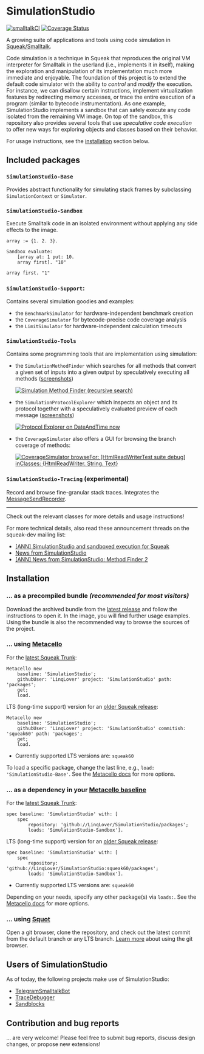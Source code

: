 # SimulationStudio

[![smalltalkCI](https://github.com/LinqLover/SimulationStudio/actions/workflows/main.yml/badge.svg)](https://github.com/LinqLover/SimulationStudio/actions/workflows/main.yml)
[![Coverage Status](https://coveralls.io/repos/github/LinqLover/SimulationStudio/badge.svg)](https://coveralls.io/github/LinqLover/SimulationStudio)

A growing suite of applications and tools using code simulation in [Squeak/Smalltalk](https://squeak.org).

Code simulation is a technique in Squeak that reproduces the original VM interpreter for Smalltalk in the userland (i.e., implements it in itself), making the exploration and manipulation of its implementation much more immediate and enjoyable.
The foundation of this project is to extend the default code simulator with the ability to *control* and *modify* the execution.
For instance, we can disallow certain instructions, implement virtualization features by redirecting memory accesses, or trace the entire execution of a program (similar to bytecode instrumentation).
As one example, SimulationStudio implements a sandbox that can safely execute any code isolated from the remaining VM image.
On top of the sandbox, this repository also provides several tools that use *speculative code execution* to offer new ways for exploring objects and classes based on their behavior.

For usage instructions, see the [installation](#installation) section below.

## Included packages

### `SimulationStudio-Base`

Provides abstract functionality for simulating stack frames by subclassing `SimulationContext` or `Simulator`.

### `SimulationStudio-Sandbox`

Execute Smalltalk code in an isolated environment without applying any side effects to the image.

```smalltalk
array := {1. 2. 3}.

Sandbox evaluate:
	[array at: 1 put: 10.
	array first]. "10"

array first. "1"
```

### `SimulationStudio-Support`:

Contains several simulation goodies and examples:

- the `BenchmarkSimulator` for hardware-independent benchmark creation
- the `CoverageSimulator` for bytecode-precise code coverage analysis
- the `LimitSimulator` for hardware-independent calculation timeouts

### `SimulationStudio-Tools`

Contains some programming tools that are implementation using simulation:

- the `SimulationMethodFinder` which searches for all methods that convert a given set of inputs into a given output by speculatively executing all methods ([screenshots](https://github.com/LinqLover/SimulationStudio/pull/61#issue-1379779606))
  
  [![Simulation Method Finder (recursive search)](https://user-images.githubusercontent.com/38782922/191326674-447447aa-f00c-4937-892d-3d060ed688e2.png)](https://github.com/LinqLover/SimulationStudio/pull/61#issue-1379779606)

- the `SimulationProtocolExplorer` which inspects an object and its protocol together with a speculatively evaluated preview of each message ([screenshots](https://github.com/LinqLover/SimulationStudio/pull/39#issue-1090737789))

  [![Protocol Explorer on `DateAndTime now`](https://user-images.githubusercontent.com/38782922/162335500-9ab37f20-d5e5-499a-98ed-a1aa25bad5ed.png)](https://github.com/LinqLover/SimulationStudio/pull/39#issue-1090737789)

- the `CoverageSimulator` also offers a GUI for browsing the branch coverage of methods:

  [![`CoverageSimulator browseFor: [HtmlReadWriterTest suite debug] inClasses: {HtmlReadWriter. String. Text}`](https://user-images.githubusercontent.com/38782922/239919032-1145f08b-5f8f-47f2-8c81-ee470a7d01a0.png)](https://github.com/LinqLover/SimulationStudio/commit/6bcd9c070145609ff779ae251f16a2adce2c1282#commitcomment-114429989)

### `SimulationStudio-Tracing` (experimental)

Record and browse fine-granular stack traces. Integrates the [MessageSendRecorder](https://github.com/hpi-swa/MessageSendRecorder).

---

Check out the relevant classes for more details and usage instructions!

For more technical details, also read these announcement threads on the squeak-dev mailing list:

- [[ANN] SimulationStudio and sandboxed execution for Squeak](http://forum.world.st/ANN-SimulationStudio-and-sandboxed-execution-for-Squeak-td5127804.html)
- [News from SimulationStudio](http://lists.squeakfoundation.org/pipermail/squeak-dev/2021-November/216964.html)
- [[ANN] News from SimulationStudio: Method Finder 2](https://lists.squeakfoundation.org/pipermail/squeak-dev/2022-September/222244.html)

## Installation

### ... as a precompiled bundle *(recommended for most visitors)*

Download the archived bundle from the [latest release](https://github.com/LinqLover/SimulationStudio/releases/tag/squeak61alpha-20230328-0018) and follow the instructions to open it. In the image, you will find further usage examples. Using the bundle is also the recommended way to browse the sources of the project.

### ... using [Metacello](https://github.com/Metacello/metacello)

For the [latest Squeak Trunk](https://files.squeak.org/trunk/):

```smalltalk
Metacello new
	baseline: 'SimulationStudio';
	githubUser: 'LinqLover' project: 'SimulationStudio' path: 'packages';
	get;
	load.
```

LTS (long-time support) version for an [older Squeak release](https://squeak.org/downloads/#:~:text=History):

```smalltalk
Metacello new
	baseline: 'SimulationStudio';
	githubUser: 'LinqLover' project: 'SimulationStudio' commitish: 'squeak60' path: 'packages';
	get;
	load.
```

- Currently supported LTS versions are: `squeak60`

To load a specific package, change the last line, e.g., `load: 'SimulationStudio-Base'`. See the [Metacello docs](https://github.com/Metacello/metacello/blob/master/docs/MetacelloScriptingAPI.md#load-options) for more options.

### ... as a dependency in your [Metacello baseline](https://github.com/dalehenrich/metacello-work/blob/master/docs/GettingStartedWithGitHub.md#create-baseline)

For the [latest Squeak Trunk](https://files.squeak.org/trunk/):

```smalltalk
spec baseline: 'SimulationStudio' with: [
	spec
		repository: 'github://LinqLover/SimulationStudio/packages';
		loads: 'SimulationStudio-Sandbox'].
```

LTS (long-time support) version for an [older Squeak release](https://squeak.org/downloads/#:~:text=History):

```smalltalk
spec baseline: 'SimulationStudio' with: [
	spec
		repository: 'github://LinqLover/SimulationStudio:squeak60/packages';
		loads: 'SimulationStudio-Sandbox'].
```

- Currently supported LTS versions are: `squeak60`

Depending on your needs, specify any other package(s) via `loads:`. See the [Metacello docs](https://github.com/Metacello/metacello/blob/master/docs/APIReference.md) for more options.

### ... using [Squot](https://github.com/hpi-swa/Squot)

Open a git browser, clone the repository, and check out the latest commit from the default branch or any LTS branch.
[Learn more](https://github.com/hpi-swa/Squot#getting-started-with-an-existing-remote-project) about using the git browser.

## Users of SimulationStudio

As of today, the following projects make use of SimulationStudio:

- [TelegramSmalltalkBot](https://github.com/LinqLover/TelegramSmalltalkBot)
- [TraceDebugger](https://github.com/hpi-swa-lab/squeak-tracedebugger)
- [Sandblocks](https://github.com/hpi-swa/sandblocks)

## Contribution and bug reports

... are very welcome! Please feel free to submit bug reports, discuss design changes, or propose new extensions!
